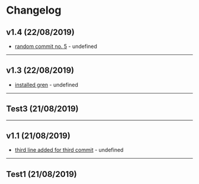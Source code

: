 # Changelog

## v1.4 (22/08/2019)
- [random commit no. 5](https://github.com/menothe/test/commit/b8f80b0d6a03286f8dd754c96dceea4bbd97154d) - undefined

---

## v1.3 (22/08/2019)
- [installed gren](https://github.com/menothe/test/commit/af543e31042200f809210a52b5e91925680f160e) - undefined

---

## Test3 (21/08/2019)

---

## v1.1 (21/08/2019)
- [third line added for third commit](https://github.com/menothe/test/commit/09388bbfdffb14f724bd9ded426ba0208b39aaaf) - undefined

---

## Test1 (21/08/2019)

